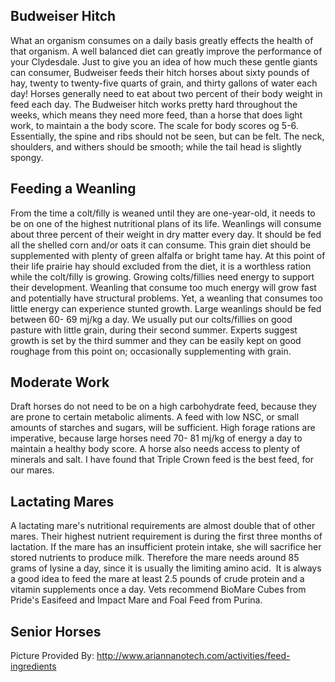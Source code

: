 ## Budweiser Hitch
What an organism consumes on a daily basis greatly effects the health of that organism. A well balanced diet can greatly improve the performance of your Clydesdale. Just to give you an idea of how much these gentle giants can consumer, Budweiser feeds their hitch horses about sixty pounds of hay, twenty to twenty-five quarts of grain, and thirty gallons of water each day! Horses generally need to eat about two percent of their body weight in feed each day.  The Budweiser hitch works pretty hard throughout the weeks, which means they need more feed, than a horse that does light work, to maintain a the body score. The scale for body scores og 5-6. Essentially, the spine and ribs should not be seen, but can be felt. The neck, shoulders, and withers should be smooth; while the tail head is slightly spongy.

## Feeding a Weanling
From the time a colt/filly is weaned until they are one-year-old, it needs to be on one of the highest nutritional plans of its life. Weanlings will consume about three percent of their weight in dry matter every day. It should be fed all the shelled corn and/or oats it can consume. This grain diet should be supplemented with plenty of green alfalfa or bright tame hay. At this point of their life prairie hay should excluded from the diet, it is a worthless ration while the colt/filly is growing. Growing colts/fillies need energy to support their development. Weanling that consume too much energy will grow fast and potentially have structural problems. Yet, a weanling that consumes too little energy can experience stunted growth. Large weanlings should be fed between 60- 69 mj/kg a day. We usually put our colts/fillies on good pasture with little grain, during their second summer. Experts suggest growth is set by the third summer and they can be easily kept on good roughage from this point on; occasionally supplementing with grain.

## Moderate Work
Draft horses do not need to be on a high carbohydrate feed, because they are prone to certain metabolic aliments. A feed with low NSC, or small amounts of starches and sugars, will be sufficient. High forage rations are imperative, because large horses need 70- 81 mj/kg of energy a day to maintain a healthy body score. A horse also needs access to plenty of minerals and salt. I have found that Triple Crown feed is the best feed, for our mares.


## Lactating Mares
A lactating mare's nutritional requirements are almost double that of other mares. Their highest nutrient requirement is during the first three months of lactation. If the mare has an insufficient protein intake, she will sacrifice her stored nutrients to produce milk. Therefore the mare needs around 85 grams of lysine a day, since it is usually the limiting amino acid.  It is always a good idea to feed the mare at least 2.5 pounds of crude protein and a vitamin supplements once a day. Vets recommend BioMare Cubes from Pride's Easifeed and Impact Mare and Foal Feed from Purina. 

## Senior Horses

Picture Provided By: http://www.ariannanotech.com/activities/feed-ingredients
